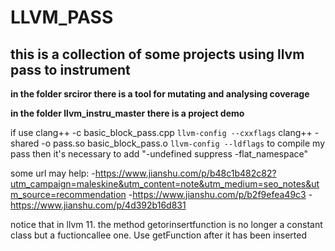 # LLVM_PASS

## this is a collection of some projects using llvm pass to instrument

**in the folder srciror there is a tool for mutating and analysing coverage**

**in the folder llvm_instru_master there is a project demo**

if use
clang++ -c basic_block_pass.cpp `llvm-config --cxxflags`
clang++ -shared -o pass.so basic_block_pass.o `llvm-config --ldflags`
to compile my pass
then it's necessary to add "-undefined suppress -flat_namespace"

some url may help:
	-https://www.jianshu.com/p/b48c1b482c82?utm_campaign=maleskine&utm_content=note&utm_medium=seo_notes&utm_source=recommendation
	-https://www.jianshu.com/p/b2f9efea49c3
	-https://www.jianshu.com/p/4d392b16d831
	
notice that in llvm 11. the method getorinsertfunction is no longer a constant class but a fuctioncallee one. Use getFunction after it has been inserted


